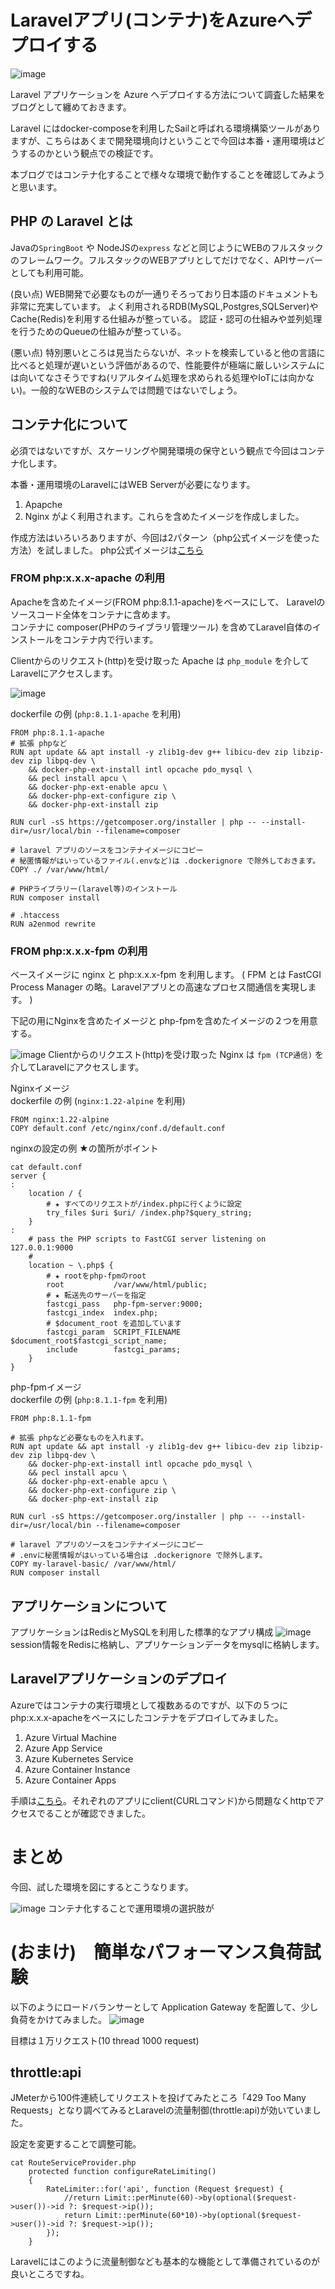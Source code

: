 # Laravelアプリ(コンテナ)をAzureへデプロイする

![image](./Azure_Laravel.png)

Laravel アプリケーションを Azure へデプロイする方法について調査した結果をブログとして纏めておきます。

Laravel にはdocker-composeを利用したSailと呼ばれる環境構築ツールがありますが、こちらはあくまで開発環境向けということで今回は本番・運用環境はどうするのかという観点での検証です。

本ブログではコンテナ化することで様々な環境で動作することを確認してみようと思います。

## PHP の Laravel とは

Javaの`SpringBoot` や NodeJSの`express` などと同じようにWEBのフルスタックのフレームワーク。フルスタックのWEBアプリとしてだけでなく、APIサーバーとしても利用可能。

(良い点)
WEB開発で必要なものが一通りそろっており日本語のドキュメントも非常に充実しています。
よく利用されるRDB(MySQL,Postgres,SQLServer)やCache(Redis)を利用する仕組みが整っている。
認証・認可の仕組みや並列処理を行うためのQueueの仕組みが整っている。

(悪い点)
特別悪いところは見当たらないが、ネットを検索していると他の言語に比べると処理が遅いという評価があるので、性能要件が極端に厳しいシステムには向いてなさそうですね(リアルタイム処理を求められる処理やIoTには向かない)。一般的なWEBのシステムでは問題ではないでしょう。

## コンテナ化について

必須ではないですが、スケーリングや開発環境の保守という観点で今回はコンテナ化します。

本番・運用環境のLaravelにはWEB Serverが必要になります。
1. Apapche
1. Nginx
がよく利用されます。これらを含めたイメージを作成しました。

作成方法はいろいろありますが、今回は2パターン（php公式イメージを使った方法）を試しました。
php公式イメージは[こちら](https://hub.docker.com/_/php)

### FROM php:x.x.x-apache の利用

Apacheを含めたイメージ(FROM php:8.1.1-apache)をベースにして、
Laravelのソースコード全体をコンテナに含めます。  
コンテナに composer(PHPのライブラリ管理ツール) を含めてLaravel自体のインストールをコンテナ内で行います。  

Clientからのリクエスト(http)を受け取った Apache は `php_module` を介してLaravelにアクセスします。

![image](./laravel_apache_cont_image.png)

dockerfile の例 (`php:8.1.1-apache` を利用)
```
FROM php:8.1.1-apache
# 拡張 phpなど
RUN apt update && apt install -y zlib1g-dev g++ libicu-dev zip libzip-dev zip libpq-dev \
    && docker-php-ext-install intl opcache pdo_mysql \
    && pecl install apcu \
    && docker-php-ext-enable apcu \
    && docker-php-ext-configure zip \
    && docker-php-ext-install zip

RUN curl -sS https://getcomposer.org/installer | php -- --install-dir=/usr/local/bin --filename=composer

# laravel アプリのソースをコンテナイメージにコピー
# 秘匿情報がはいっているファイル(.envなど)は .dockerignore で除外しておきます。
COPY ./ /var/www/html/

# PHPライブラリー(laravel等)のインストール
RUN composer install

# .htaccess
RUN a2enmod rewrite
```

### FROM php:x.x.x-fpm の利用
ベースイメージに nginx と php:x.x.x-fpm を利用します。
( FPM とは FastCGI Process Manager の略。Laravelアプリとの高速なプロセス間通信を実現します。 )

下記の用にNginxを含めたイメージと php-fpmを含めたイメージの２つを用意する。  

![image](./nginx_php-fpm.png)
Clientからのリクエスト(http)を受け取った Nginx は `fpm (TCP通信)` を介してLaravelにアクセスします。

Nginxイメージ  
dockerfile の例 (`nginx:1.22-alpine` を利用)
```
FROM nginx:1.22-alpine
COPY default.conf /etc/nginx/conf.d/default.conf
```

nginxの設定の例  ★の箇所がポイント
```
cat default.conf
server {
:
    location / {
        # ★ すべてのリクエストが/index.phpに行くように設定
        try_files $uri $uri/ /index.php?$query_string;
    }
:
    # pass the PHP scripts to FastCGI server listening on 127.0.0.1:9000
    #
    location ~ \.php$ {
        # ★ rootをphp-fpmのroot
        root           /var/www/html/public;  
        # ★ 転送先のサーバーを指定
        fastcgi_pass   php-fpm-server:9000;
        fastcgi_index  index.php;
        # $document_root を追加しています
        fastcgi_param  SCRIPT_FILENAME  $document_root$fastcgi_script_name;
        include        fastcgi_params;
    }
}
```

php-fpmイメージ  
dockerfile の例 (`php:8.1.1-fpm` を利用)
```
FROM php:8.1.1-fpm

# 拡張 phpなど必要なものを入れます。
RUN apt update && apt install -y zlib1g-dev g++ libicu-dev zip libzip-dev zip libpq-dev \
    && docker-php-ext-install intl opcache pdo_mysql \
    && pecl install apcu \
    && docker-php-ext-enable apcu \
    && docker-php-ext-configure zip \
    && docker-php-ext-install zip

RUN curl -sS https://getcomposer.org/installer | php -- --install-dir=/usr/local/bin --filename=composer

# laravel アプリのソースをコンテナイメージにコピー
# .envに秘匿情報がはいっている場合は .dockerignore で除外します。
COPY my-laravel-basic/ /var/www/html/
RUN composer install
```

## アプリケーションについて

アプリケーションはRedisとMySQLを利用した標準的なアプリ構成
![image](./laravel-smple-app.png)
session情報をRedisに格納し、アプリケーションデータをmysqlに格納します。

## Laravelアプリケーションのデプロイ

Azureではコンテナの実行環境として複数あるのですが、以下の５つに php:x.x.x-apacheをベースにしたコンテナをデプロイしてみました。

1. Azure Virtual Machine
1. Azure App Service
1. Azure Kubernetes Service
1. Azure Container Instance
1. Azure Container Apps

手順は[こちら](https://github.com/APCt-okuyama/az-laravel-php-learn/tree/main/07_deploy_azure)。それぞれのアプリにclient(CURLコマンド)から問題なくhttpでアクセスでることが確認できました。

# まとめ

今回、試した環境を図にするとこうなります。

![image](./workingOnAzure.png)
コンテナ化することで運用環境の選択肢が

# (おまけ)　簡単なパフォーマンス負荷試験

以下のようにロードバランサーとして Application Gateway を配置して、少し負荷をかけてみました。
![image](./workingOnAzure2.png)

目標は１万リクエスト(10 thread 1000 request)

## throttle:api
JMeterから100件連続してリクエストを投げてみたところ「429 Too Many Requests」となり調べてみるとLaravelの流量制御(throttle:api)が効いていました。

設定を変更することで調整可能。
```
cat RouteServiceProvider.php
    protected function configureRateLimiting()
    {
        RateLimiter::for('api', function (Request $request) {
            //return Limit::perMinute(60)->by(optional($request->user())->id ?: $request->ip());
            return Limit::perMinute(60*10)->by(optional($request->user())->id ?: $request->ip());            
        });
    }
```
Laravelにはこのように流量制御なども基本的な機能として準備されているのが良いところですね。
